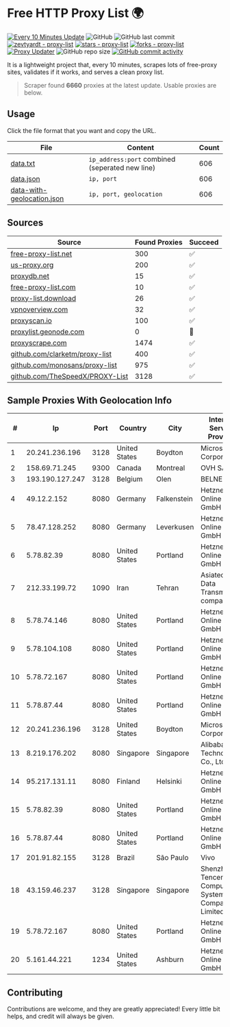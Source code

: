 
# Free HTTP Proxy List 🌍

[![Every 10 Minutes Update](https://github.com/mertguvencli/http-proxy-list/actions/workflows/main.yml/badge.svg?branch=main)](https://github.com/mertguvencli/http-proxy-list/actions/workflows/main.yml)
![GitHub](https://img.shields.io/github/license/mertguvencli/http-proxy-list)
![GitHub last commit](https://img.shields.io/github/last-commit/mertguvencli/http-proxy-list)
[![zevtyardt - proxy-list](https://img.shields.io/static/v1?label=zevtyardt&message=proxy-list&color=blue&logo=github)](https://github.com/zevtyardt/proxy-list "Go to GitHub repo")
[![stars - proxy-list](https://img.shields.io/github/stars/zevtyardt/proxy-list?style=social)](https://github.com/zevtyardt/proxy-list)
[![forks - proxy-list](https://img.shields.io/github/forks/zevtyardt/proxy-list?style=social)](https://github.com/zevtyardt/proxy-list)
[![Proxy Updater](https://github.com/zevtyardt/proxy-list/workflows/Proxy%20Updater/badge.svg)](https://github.com/zevtyardt/proxy-list/actions?query=workflow:"Proxy+Updater")
![GitHub repo size](https://img.shields.io/github/repo-size/zevtyardt/proxy-list)
[![GitHub commit activity](https://img.shields.io/github/commit-activity/m/zevtyardt/proxy-list?logo=commits)](https://github.com/zevtyardt/proxy-list/commits/main)

It is a lightweight project that, every 10 minutes, scrapes lots of free-proxy sites, validates if it works, and serves a clean proxy list.

> Scraper found **6660** proxies at the latest update. Usable proxies are below.

## Usage

Click the file format that you want and copy the URL.

|File|Content|Count|
|----|-------|-----|
|[data.txt](https://raw.githubusercontent.com/mertguvencli/http-proxy-list/main/proxy-list/data.txt)|`ip_address:port` combined (seperated new line)|606|
|[data.json](https://raw.githubusercontent.com/mertguvencli/http-proxy-list/main/proxy-list/data.json)|`ip, port`|606|
|[data-with-geolocation.json](https://raw.githubusercontent.com/mertguvencli/http-proxy-list/main/proxy-list/data-with-geolocation.json)|`ip, port, geolocation`|606|

## Sources

|Source|Found Proxies|Succeed|
|------|-------------|-------|
|[free-proxy-list.net](https://free-proxy-list.net)|300|✅|
|[us-proxy.org](https://www.us-proxy.org)|200|✅|
|[proxydb.net](http://proxydb.net)|15|✅|
|[free-proxy-list.com](https://free-proxy-list.com/?page=&port=&type%5B%5D=http&type%5B%5D=https&up_time=0&search=Search)|10|✅|
|[proxy-list.download](https://www.proxy-list.download/HTTP)|26|✅|
|[vpnoverview.com](https://vpnoverview.com/privacy/anonymous-browsing/free-proxy-servers)|32|✅|
|[proxyscan.io](https://www.proxyscan.io)|100|✅|
|[proxylist.geonode.com](https://proxylist.geonode.com/api/proxy-list?limit=300&page=1&sort_by=lastChecked&sort_type=desc&protocols=http,https)|0|🚫|
|[proxyscrape.com](https://api.proxyscrape.com/v2/?request=displayproxies&protocol=http&timeout=10000&country=all&ssl=all&anonymity=all)|1474|✅|
|[github.com/clarketm/proxy-list](https://raw.githubusercontent.com/clarketm/proxy-list/master/proxy-list-raw.txt)|400|✅|
|[github.com/monosans/proxy-list](https://raw.githubusercontent.com/monosans/proxy-list/main/proxies/http.txt)|975|✅|
|[github.com/TheSpeedX/PROXY-List](https://raw.githubusercontent.com/TheSpeedX/PROXY-List/master/http.txt)|3128|✅|


## Sample Proxies With Geolocation Info

|#|Ip|Port|Country|City|Internet Service Provider|
|-|--|----|-------|----|-------------------------|
|1|20.241.236.196|3128|United States|Boydton|Microsoft Corporation|
|2|158.69.71.245|9300|Canada|Montreal|OVH SAS|
|3|193.190.127.247|3128|Belgium|Olen|BELNET|
|4|49.12.2.152|8080|Germany|Falkenstein|Hetzner Online GmbH|
|5|78.47.128.252|8080|Germany|Leverkusen|Hetzner Online GmbH|
|6|5.78.82.39|8080|United States|Portland|Hetzner Online GmbH|
|7|212.33.199.72|1090|Iran|Tehran|Asiatech Data Transmission company|
|8|5.78.74.146|8080|United States|Portland|Hetzner Online GmbH|
|9|5.78.104.108|8080|United States|Portland|Hetzner Online GmbH|
|10|5.78.72.167|8080|United States|Portland|Hetzner Online GmbH|
|11|5.78.87.44|8080|United States|Portland|Hetzner Online GmbH|
|12|20.241.236.196|3128|United States|Boydton|Microsoft Corporation|
|13|8.219.176.202|8080|Singapore|Singapore|Alibaba (US) Technology Co., Ltd.|
|14|95.217.131.11|8080|Finland|Helsinki|Hetzner Online GmbH|
|15|5.78.82.39|8080|United States|Portland|Hetzner Online GmbH|
|16|5.78.87.44|8080|United States|Portland|Hetzner Online GmbH|
|17|201.91.82.155|3128|Brazil|São Paulo|Vivo|
|18|43.159.46.237|3128|Singapore|Singapore|Shenzhen Tencent Computer Systems Company Limited|
|19|5.78.72.167|8080|United States|Portland|Hetzner Online GmbH|
|20|5.161.44.221|1234|United States|Ashburn|Hetzner Online GmbH|



## Contributing

Contributions are welcome, and they are greatly appreciated! Every
little bit helps, and credit will always be given.

